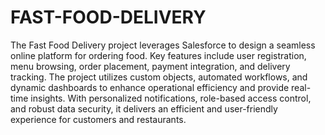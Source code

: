 # FAST-FOOD-DELIVERY 

The Fast Food Delivery project leverages Salesforce to design a seamless online platform for ordering food. Key features include user registration, menu browsing, order placement, payment integration, and delivery tracking. The project utilizes custom objects, automated workflows, and dynamic dashboards to enhance operational efficiency and provide real-time insights. With personalized notifications, role-based access control, and robust data security, it delivers an efficient and user-friendly experience for customers and restaurants.
